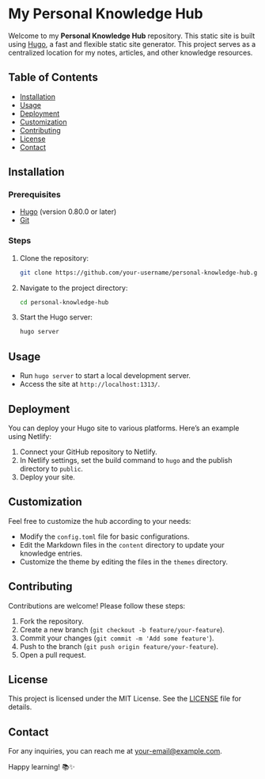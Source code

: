 # My Personal Knowledge Hub

Welcome to my **Personal Knowledge Hub** repository. This static site is built using [Hugo](https://gohugo.io/), a fast and flexible static site generator. This project serves as a centralized location for my notes, articles, and other knowledge resources.

## Table of Contents

- [Installation](#installation)
- [Usage](#usage)
- [Deployment](#deployment)
- [Customization](#customization)
- [Contributing](#contributing)
- [License](#license)
- [Contact](#contact)

## Installation

### Prerequisites
- [Hugo](https://gohugo.io/getting-started/installing/) (version 0.80.0 or later)
- [Git](https://git-scm.com/)

### Steps
1. Clone the repository:
    ```bash
    git clone https://github.com/your-username/personal-knowledge-hub.git
    ```
2. Navigate to the project directory:
    ```bash
    cd personal-knowledge-hub
    ```
3. Start the Hugo server:
    ```bash
    hugo server
    ```

## Usage

- Run `hugo server` to start a local development server.
- Access the site at `http://localhost:1313/`.

## Deployment

You can deploy your Hugo site to various platforms. Here’s an example using Netlify:

1. Connect your GitHub repository to Netlify.
2. In Netlify settings, set the build command to `hugo` and the publish directory to `public`.
3. Deploy your site.

## Customization

Feel free to customize the hub according to your needs:
- Modify the `config.toml` file for basic configurations.
- Edit the Markdown files in the `content` directory to update your knowledge entries.
- Customize the theme by editing the files in the `themes` directory.

## Contributing

Contributions are welcome! Please follow these steps:

1. Fork the repository.
2. Create a new branch (`git checkout -b feature/your-feature`).
3. Commit your changes (`git commit -m 'Add some feature'`).
4. Push to the branch (`git push origin feature/your-feature`).
5. Open a pull request.

## License

This project is licensed under the MIT License. See the [LICENSE](LICENSE) file for details.

## Contact

For any inquiries, you can reach me at [your-email@example.com](mailto:your-email@example.com).

Happy learning! 📚✨
